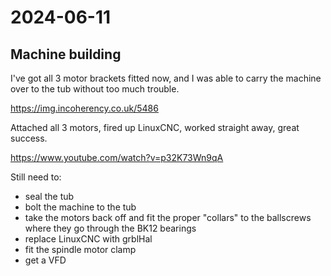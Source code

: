 # 2024-06-11

## Machine building

I've got all 3 motor brackets fitted now, and I was able to carry the machine over to the tub without too much trouble.

https://img.incoherency.co.uk/5486

Attached all 3 motors, fired up LinuxCNC, worked straight away, great success.

https://www.youtube.com/watch?v=p32K73Wn9qA

Still need to:

 * seal the tub
 * bolt the machine to the tub
 * take the motors back off and fit the proper "collars" to the ballscrews where they go through the BK12 bearings
 * replace LinuxCNC with grblHal
 * fit the spindle motor clamp
 * get a VFD

